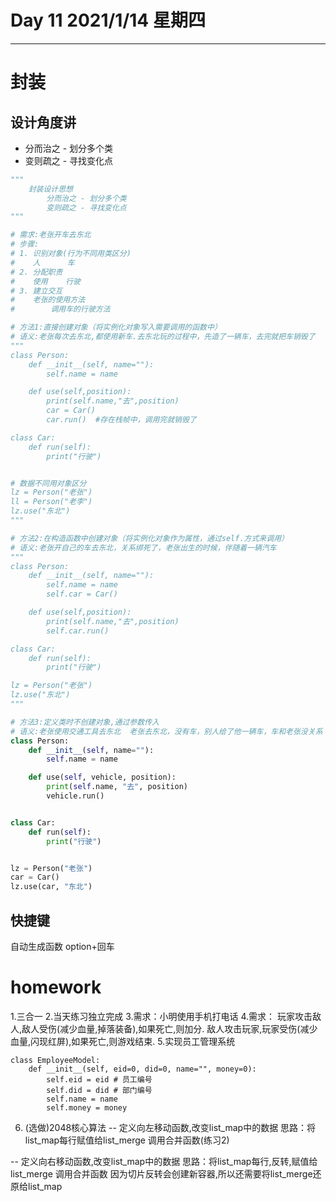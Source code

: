 # Day 11   2021/1/14  星期四

---

# 封装

## 设计角度讲

- 分而治之 - 划分多个类
- 变则疏之 - 寻找变化点

```python
"""
    封装设计思想
        分而治之 - 划分多个类
        变则疏之 - 寻找变化点
"""

# 需求:老张开车去东北
# 步骤:
# 1. 识别对象(行为不同用类区分)
#    人      车
# 2. 分配职责
#    使用    行驶
# 3. 建立交互
#    老张的使用方法
#		 调用车的行驶方法

# 方法1:直接创建对象（将实例化对象写入需要调用的函数中）
# 语义:老张每次去东北,都使用新车.去东北玩的过程中，先造了一辆车，去完就把车销毁了
"""
class Person:
    def __init__(self, name=""):
        self.name = name

    def use(self,position):
        print(self.name,"去",position)
        car = Car()
        car.run()  #存在栈帧中，调用完就销毁了

class Car:
    def run(self):
        print("行驶")


# 数据不同用对象区分
lz = Person("老张")
ll = Person("老李")
lz.use("东北")
"""

# 方法2:在构造函数中创建对象（将实例化对象作为属性，通过self.方式来调用）
# 语义:老张开自己的车去东北，关系绑死了，老张出生的时候，伴随着一辆汽车
"""
class Person:
    def __init__(self, name=""):
        self.name = name
        self.car = Car()

    def use(self,position):
        print(self.name,"去",position)
        self.car.run()

class Car:
    def run(self):
        print("行驶")

lz = Person("老张")
lz.use("东北")
"""

# 方法3:定义类时不创建对象,通过参数传入
# 语义:老张使用交通工具去东北  老张去东北，没有车，别人给了他一辆车，车和老张没关系
class Person:
    def __init__(self, name=""):
        self.name = name

    def use(self, vehicle, position):
        print(self.name, "去", position)
        vehicle.run()


class Car:
    def run(self):
        print("行驶")


lz = Person("老张")
car = Car()
lz.use(car, "东北")
```



## 快捷键

自动生成函数 option+回车





# homework

1.三合一
2.当天练习独立完成
3.需求：小明使用手机打电话
4.需求：
    玩家攻击敌人,敌人受伤(减少血量,掉落装备),如果死亡,则加分.
    敌人攻击玩家,玩家受伤(减少血量,闪现红屏),如果死亡,则游戏结束.
5.实现员工管理系统

```
class EmployeeModel:
    def __init__(self, eid=0, did=0, name="", money=0):
        self.eid = eid # 员工编号
        self.did = did # 部门编号
        self.name = name
        self.money = money
```

6. (选做)2048核心算法
   -- 定义向左移动函数,改变list_map中的数据
    思路：将list_map每行赋值给list_merge
         调用合并函数(练习2)

-- 定义向右移动函数,改变list_map中的数据
 思路：将list_map每行,反转,赋值给list_merge
      调用合并函数
      因为切片反转会创建新容器,所以还需要将list_merge还原给list_map